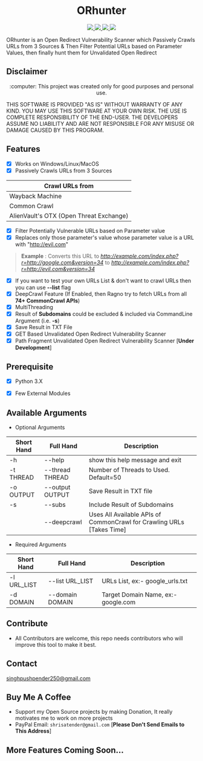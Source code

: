 <h1 align="center">ORhunter</h1>
<p align="center">
    <a href="https://python.org">
    <img src="https://img.shields.io/badge/Python-3.7-green.svg">
  </a>
  <a href="https://github.com/PushpenderIndia/subdover/blob/master/LICENSE">
    <img src="https://img.shields.io/badge/License-MIT-lightgrey.svg">
  </a>
  <a href="https://github.com/PushpenderIndia/subdover/releases">
    <img src="https://img.shields.io/badge/Release-1.0-blue.svg">
  </a>
    <a href="https://github.com/PushpenderIndia/subdover">
    <img src="https://img.shields.io/badge/Open%20Source-%E2%9D%A4-brightgreen.svg">
  </a>
</p>

ORhunter is an Open Redirect Vulnerability Scanner which Passively Crawls URLs from 3 Sources &amp; Then Filter Potential URLs based on Parameter Values, then finally hunt them for Unvalidated Open Redirect 

## Disclaimer
<p align="center">
  :computer: This project was created only for good purposes and personal use.
</p>

THIS SOFTWARE IS PROVIDED "AS IS" WITHOUT WARRANTY OF ANY KIND. YOU MAY USE THIS SOFTWARE AT YOUR OWN RISK. THE USE IS COMPLETE RESPONSIBILITY OF THE END-USER. THE DEVELOPERS ASSUME NO LIABILITY AND ARE NOT RESPONSIBLE FOR ANY MISUSE OR DAMAGE CAUSED BY THIS PROGRAM.

## Features
- [x] Works on Windows/Linux/MacOS
- [x] Passively Crawls URLs from 3 Sources

| Crawl URLs from |
| --------------- |
| Wayback Machine |
| Common Crawl    |
| AlienVault's OTX (Open Threat Exchange) |

- [x] Filter Potentially Vulnerable URLs based on Parameter value
- [x] Replaces only those parameter's value whose parameter value is a URL with "http://evil.com"

> **Example** : Converts this URL to *http://example.com/index.php?r=http://google.com&version=34* to *http://example.com/index.php?r=http://evil.com&version=34*

- [x] If you want to test your own URLs List & don't want to crawl URLs then you can use **--list** flag
- [x] DeepCrawl Feature (If Enabled, then Ragno try to fetch URLs from all **74+ CommonCrawl APIs**)
- [x] MultiThreading 
- [x] Result of **Subdomains** could be excluded & included via CommandLine Argument (i.e. **-s**)
- [x] Save Result in TXT File
- [x] GET Based Unvalidated Open Redirect Vulnerability Scanner
- [x] Path Fragment Unvalidated Open Redirect Vulnerability Scanner [**Under Development**]
 
## Prerequisite
- [x] Python 3.X
- [x] Few External Modules


## Available Arguments 
* Optional Arguments

| Short Hand  | Full Hand       | Description                     |
| ----------  | ---------       | -----------                     |
| -h          | --help          | show this help message and exit |
| -t THREAD   | --thread THREAD | Number of Threads to Used. Default=50 |
| -o OUTPUT   | --output OUTPUT | Save Result in TXT file         |
| -s          | --subs          | Include Result of Subdomains    |
|             | --deepcrawl     | Uses All Available APIs of CommonCrawl for Crawling URLs [Takes Time] |


* Required Arguments

| Short Hand  | Full Hand | Description |
| ----------  | --------- | ----------- |
| -l URL_LIST | --list URL_LIST | URLs List, ex:- google_urls.txt |
| -d DOMAIN   | --domain DOMAIN | Target Domain Name, ex:- google.com |


## Contribute

* All Contributors are welcome, this repo needs contributors who will improve this tool to make it best.

## Contact

singhpushpender250@gmail.com 

## Buy Me A Coffee

* Support my Open Source projects by making Donation, It really motivates me to work on more projects
* PayPal Email: `shrisatender@gmail.com` [**Please Don't Send Emails to This Address**]

## More Features Coming Soon...
